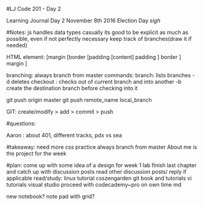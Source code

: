 #LJ Code 201 - Day 2


Learning Journal Day 2
November 8th 2016
Election Day
*sigh*


#Notes:
js handles data types casually
its good to be explicit as much as possible, even if not perfectly necessary
keep track of branches(draw it if needed)

HTML element:
[margin [border [padding [content] padding ] border ] margin ]

branching:
always branch from master
commands:
branch:
lists branches
-d deletes
checkout :
checks out of current branch and into another
-b create the destination branch before checking into it

git push origin master
git push remote_name local_branch

GIT:  create/modify > add > commit > push

#questions:

Aaron : about 401, different tracks, pdx vs sea

#takeaway:
need more css practice
always branch from master
About me is the project for the week


#plan:
come up with some idea of a design for week 1 lab
finish last chapter and catch up with discussion posts
read other discussion posts/ reply if applicable
read/study:
linux tutorial
csszengarden
git book and tutorials
vi tutorials
visual studio
proceed with codecademy~pro on own time
md

new notebook? note pad with grid?
```
